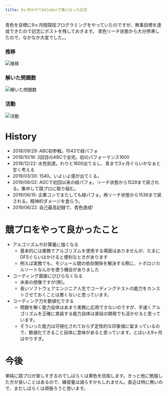 ```yaml
---
title: 9ヶ月かけてAtCoderで青になった記念
---
```


青色を目標に9ヶ月間競技プログラミングをやっていたのですが、無事目標を達成できたので記念にポストを残しておきます。
青色リーチ状態から大分停滞したので、なかなか大変でした。。

### 推移
![推移](https://user-images.githubusercontent.com/923924/59977015-0c7d8180-9607-11e9-8afa-524cbb7235da.png)

### 解いた問題数
![解いた問題数](https://user-images.githubusercontent.com/923924/59977064-9f1e2080-9607-11e9-9b83-3a2ddb3a1763.png)


### 活動
![活動](https://user-images.githubusercontent.com/923924/59977063-9f1e2080-9607-11e9-868a-e72c8dc921ca.png)


# History
* 2018/09/29: ABC初参戦。1043で緑パフォ
* 2018/10/16: 2回目のABCで全完。初のパフォーマンス1600
* 2018/12/22: 水色到達。わりと1600出てるし、青まで3ヶ月ぐらいかなぁと甘く考える
* 2019/03/30: 1540。いよいよ感が出てくる。
* 2019/06/02: AGCで初回以来の緑パフォ。リーチ状態から1529まで戻される。集中して競プロに取り組む。
* 2019/06/15: 企業コンでまたしても緑パフォ。再リーチ状態から1536まで戻される。精神的ダメージを食らう。
* 2019/06/22: 自己最高記録で、青色達成!

# 競プロをやって良かったこと
* アルゴリズムや計算量に強くなる
    * 基本的には業務でアルゴリズムを使用する場面はありませんが、たまにDFSぐらいはかけると便利なときがあります
    * 例えば実務でも、モジュール間の依存関係を解決する際に、トポロジカルソートなんかを使う機会がありました
* コーディング面接にびびらなくなる
    * 未来の想像ですが(笑)。
    * 長いソフトウェアエンジニア人生でコーディングテストの能力をカンストさせておくことは悪くないと思っています。
* コーディング力を数値化できる
    * 問題を解く能力自体はあまり実務に応用できないのですが、手速くアルゴリズムを正確に実装する能力自体は普段の開発でも活かせると思っています。
    * そういった能力は可視化されておらず定性的な印象値に留まっているので、数値化できること自体に意味があると思っています。とはいえ9ヶ月はやりすぎ。

# 今後
単純に競プロが楽しすぎるのでしばらくは黄色を目指します。きっと他に勉強した方が良いことはあるので、練習量は減らすかもしれません。直近は特に無いので、まだしばらくは頑張ろうと思います。